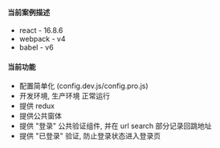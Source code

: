 #### 当前案例描述

- react - 16.8.6
- webpack - v4
- babel - v6

#### 当前功能

- 配置简单化 (config.dev.js/config.pro.js)
- 开发环境, 生产环境 正常运行
- 提供 redux
- 提供公共窗体
- 提供 "登录" 公共验证组件, 并在 url search 部分记录回跳地址
- 提供 "已登录" 验证, 防止登录状态进入登录页